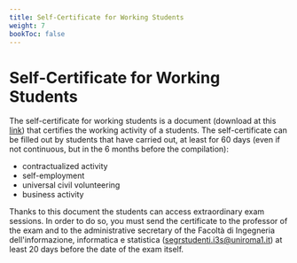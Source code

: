 ```yaml
---
title: Self-Certificate for Working Students
weight: 7
bookToc: false
---
```

# Self-Certificate for Working Students

The self-certificate for working students is a document (download at this [link](https://www.uniroma1.it/sites/default/files/field_file_allegati/autocertificazione_lavoratore.pdf)) that certifies the working activity of a students. The self-certificate can be filled out by students that have carried out, at least for 60 days (even if not continuous, but in the 6 months before the compilation):
- contractualized activity
- self-employment
- universal civil volunteering
- business activity

Thanks to this document the students can access extraordinary exam sessions. In order to do so, you must send the certificate to the professor of the exam and to the administrative secretary of the Facoltà di Ingegneria dell'informazione, informatica e statistica
(segrstudenti.i3s@uniroma1.it) at least 20 days before the date of the exam itself.